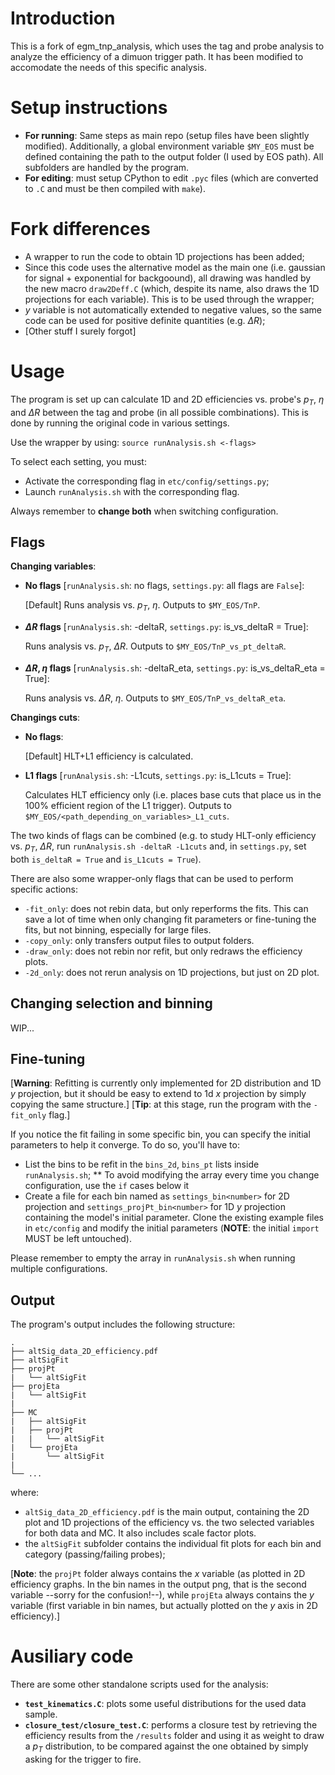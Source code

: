 # Introduction
This is a fork of egm_tnp_analysis, which uses the tag and probe analysis to analyze the efficiency of a dimuon trigger path. It has been modified to accomodate the needs of this specific analysis.

# Setup instructions
* **For running**: Same steps as main repo (setup files have been slightly modified).
Additionally, a global environment variable `$MY_EOS` must be defined containing the path to the output folder (I used by EOS path). All subfolders are handled by the program.
* **For editing**: must setup CPython to edit `.pyc` files (which are converted to `.C` and must be then compiled with `make`).

# Fork differences
* A wrapper to run the code to obtain 1D projections has been added;
* Since this code uses the alternative model as the main one (i.e. gaussian for signal + exponential for backgoound), all drawing was handled by the new macro `draw2Deff.C` (which, despite its name, also draws the 1D projections for each variable). This is to be used through the wrapper;
* $y$ variable is not automatically extended to negative values, so the same code can be used for positive definite quantities (e.g. $\Delta R$);
* [Other stuff I surely forgot]

# Usage
The program is set up can calculate 1D and 2D efficiencies vs. probe's $p_T$, $\eta$ and $\Delta R$ between the tag and probe (in all possible combinations). This is done by running the original code in various settings.

Use the wrapper by using:
```source runAnalysis.sh <-flags>```

To select each setting, you must:
* Activate the corresponding flag in `etc/config/settings.py`;
* Launch `runAnalysis.sh` with the corresponding flag.

Always remember to **change both** when switching configuration.

## Flags

**Changing variables**:
* **No flags** [`runAnalysis.sh`: no flags, `settings.py`: all flags are `False`]:

  [Default] Runs analysis vs. $p_T$, $\eta$. Outputs to `$MY_EOS/TnP`.
* **$\Delta R$ flags** [`runAnalysis.sh`: -deltaR, `settings.py`: is_vs_deltaR = True]:

  Runs analysis vs. $p_T$, $\Delta R$. Outputs to `$MY_EOS/TnP_vs_pt_deltaR`.
* **$\Delta R, \eta$ flags** [`runAnalysis.sh`: -deltaR_eta, `settings.py`: is_vs_deltaR_eta = True]:
  
  Runs analysis vs. $\Delta R$, $\eta$. Outputs to `$MY_EOS/TnP_vs_deltaR_eta`.

**Changings cuts**:
* **No flags**:
 
  [Default] HLT+L1 efficiency is calculated.
* **L1 flags** [`runAnalysis.sh`: -L1cuts, `settings.py`: is_L1cuts = True]:

  Calculates HLT efficiency only (i.e. places base cuts that place us in the 100% efficient region of the L1 trigger). Outputs to `$MY_EOS/<path_depending_on_variables>_L1_cuts`.

The two kinds of flags can be combined (e.g. to study HLT-only efficiency vs. $p_T$, $\Delta R$, run `runAnalysis.sh -deltaR -L1cuts` and, in `settings.py`, set both `is_deltaR = True` and `is_L1cuts = True`).

There are also some wrapper-only flags that can be used to perform specific actions:

* `-fit_only`: does not rebin data, but only reperforms the fits. This can save a lot of time when only changing fit parameters or fine-tuning the fits, but not binning, especially for large files.
* `-copy_only`: only transfers output files to output folders.
* `-draw_only`: does not rebin nor refit, but only redraws the efficiency plots.
* `-2d_only`: does not rerun analysis on 1D projections, but just on 2D plot.

## Changing selection and binning
WIP...

## Fine-tuning
[**Warning**: Refitting is currently only implemented for 2D distribution and 1D $y$ projection, but it should be easy to extend to 1d $x$ projection by simply copying the same structure.]
[**Tip**: at this stage, run the program with the `-fit_only` flag.]

If you notice the fit failing in some specific bin, you can specify the initial parameters to help it converge. To do so, you'll have to:
* List the bins to be refit in the `bins_2d`, `bins_pt` lists inside `runAnalysis.sh`;
  ** To avoid modifying the array every time you change configuration, use the `if` cases below it
* Create a file for each bin named as `settings_bin<number>` for 2D projection and `settings_projPt_bin<number>` for 1D $y$ projection containing the model's initial parameter. Clone the existing example files in `etc/config` and modify the initial parameters (**NOTE**: the initial `import` MUST be left untouched).

Please remember to empty the array in `runAnalysis.sh` when running multiple configurations.

## Output
The program's output includes the following structure:
```
.
├── altSig_data_2D_efficiency.pdf
├── altSigFit
├── projPt
|   └── altSigFit
├── projEta
|   └── altSigFit
|
├── MC
|   ├── altSigFit
|   ├── projPt
|   |   └── altSigFit
|   └── projEta
|       └── altSigFit
|   
└── ...
```

where:

* `altSig_data_2D_efficiency.pdf` is the main output, containing the 2D plot and 1D projections of the efficiency vs. the two selected variables for both data and MC. It also includes scale factor plots.
* the `altSigFit` subfolder contains the individual fit plots for each bin and category (passing/failing probes);

[**Note**: the `projPt` folder always contains the $x$ variable (as plotted in 2D efficiency graphs. In the bin names in the output png, that is the second variable --sorry for the confusion!--), while `projEta` always contains the $y$ variable (first variable in bin names, but actually plotted on the $y$ axis in 2D efficiency).]


# Ausiliary code
There are some other standalone scripts used for the analysis:

* **`test_kinematics.C`**: plots some useful distributions for the used data sample.
* **`closure_test/closure_test.C`**: performs a closure test by retrieving the efficiency results from the `/results` folder and using it as weight to draw a $p_T$ distribution, to be compared against the one obtained by simply asking for the trigger to fire.